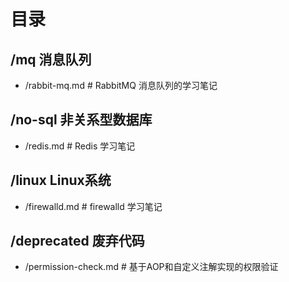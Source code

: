 # 目录

## /mq 消息队列
* /rabbit-mq.md # RabbitMQ 消息队列的学习笔记 

## /no-sql 非关系型数据库
* /redis.md # Redis 学习笔记 

## /linux Linux系统
* /firewalld.md # firewalld 学习笔记

## /deprecated 废弃代码
* /permission-check.md # 基于AOP和自定义注解实现的权限验证 

